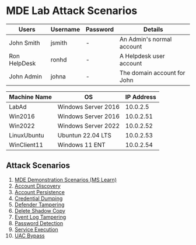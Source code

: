 # MDE Lab Attack Scenarios

| Users | Username | Password | Details |
| ----- | -------- | -------- | ------- |
| John Smith | jsmith | - | An Admin's normal account |
| Ron HelpDesk | ronhd | - | A Helpdesk user account |
| John Admin | johna | - | The domain account for John |

| Machine Name | OS | IP Address |
| ------------ | -- | ---------- |
| LabAd | Windows Server 2016 | 10.0.2.5 |
| Win2016 | Windows Server 2016 | 10.0.2.51 |
| Win2022 | Windows Server 2022 | 10.0.2.52 |
| LinuxUbuntu | Ubuntun 22.04 LTS | 10.0.2.53 |
| WinClient11 | Windows 11 ENT | 10.0.2.54 |

## Attack Scenarios

1. [MDE Demonstration Scenarios (MS Learn)](https://learn.microsoft.com/en-us/defender-endpoint/defender-endpoint-demonstrations)
1. [Account Discovery](Attacks/AccountDiscovery.md)
1. [Account Persistence](Attacks/AccountPersistence.md)
1. [Credential Dumping](Attacks/CredentialDumping.md)
1. [Defender Tampering](Attacks/DefenderTampering.md)
1. [Delete Shadow Copy](Attacks/DeleteShadowCopy.md)
1. [Event Log Tampering](Attacks/EventLog.md)
1. [Password Detection](Attacks/PasswordDetection.md)
1. [Service Execution](Attacks/ServiceExecution.md)
1. [UAC Bypass](Attacks/UACBypass.md)
